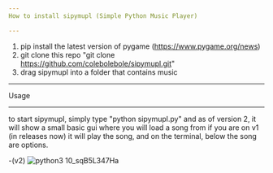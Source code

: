 ```yaml
---
How to install sipymupl (Simple Python Music Player)

---
```

1. pip install the latest version of pygame (https://www.pygame.org/news)
2. git clone this repo "git clone https://github.com/colebolebole/sipymupl.git"
3. drag sipymupl into a folder that contains music
---

Usage

---
to start sipymupl, simply type "python sipymupl.py" and as of version 2, it will show a small basic gui where you will load a song from
if you are on v1 (in releases now) it will play the song, and on the terminal, below the song are options.



-(v2)
![python3 10_sqB5L347Ha](https://user-images.githubusercontent.com/88512222/230266736-ba65315c-024e-4610-8774-83396bbbcb52.png)
